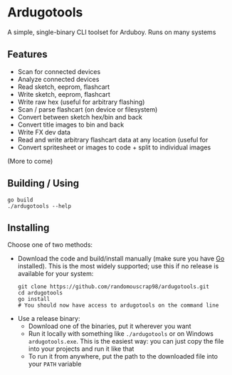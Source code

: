 # Ardugotools

A simple, single-binary CLI toolset for Arduboy. Runs on many systems

## Features

- Scan for connected devices
- Analyze connected devices
- Read sketch, eeprom, flashcart
- Write sketch, eeprom, flashcart
- Write raw hex (useful for arbitrary flashing)
- Scan / parse flashcart (on device or filesystem)
- Convert between sketch hex/bin and back
- Convert title images to bin and back
- Write FX dev data
- Read and write arbitrary flashcart data at any location (useful for 
- Convert spritesheet or images to code + split to individual images

(More to come)

## Building / Using 

```
go build
./ardugotools --help
```

## Installing 

Choose one of two methods:
- Download the code and build/install manually (make sure you have [Go](https://go.dev/) installed). This is the most widely supported; use this if no release is available for your system:
  ```
  git clone https://github.com/randomouscrap98/ardugotools.git
  cd ardugotools
  go install
  # You should now have access to ardugotools on the command line
  ```
- Use a release binary:
  - Download one of the binaries, put it wherever you want
  - Run it locally with something like `./ardugotools` or on Windows `ardugotools.exe`. This is the easiest way: you can just copy the file into your projects and run it like that
  - To run it from anywhere, put the path to the downloaded file into your `PATH` variable
